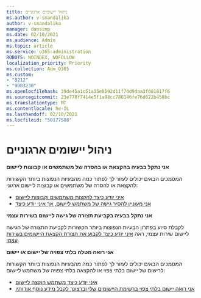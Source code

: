 ```yaml
---
title: ניהול יישומים ארגוניים
ms.author: v-smandalika
author: v-smandalika
manager: dansimp
ms.date: 02/10/2021
ms.audience: Admin
ms.topic: article
ms.service: o365-administration
ROBOTS: NOINDEX, NOFOLLOW
localization_priority: Priority
ms.collection: Adm_O365
ms.custom:
- "8212"
- "9003230"
ms.openlocfilehash: 39de45a1c51a35e8592d11f70d9daa3f081817f6
ms.sourcegitcommit: 23e778f7414e5f1a98cc786146fe76d622b458bc
ms.translationtype: MT
ms.contentlocale: he-IL
ms.lasthandoff: 02/10/2021
ms.locfileid: "50177588"
---
```

# <a name="management-of-enterprise-apps"></a>ניהול יישומים ארגוניים

**אני נתקל בבעיה בהקצאת או בהסרה של משתמשים או קבוצות ליישום**

המסמכים הבאים יכולים לעזור לך לפתור כמה מהבעיות הנפוצות ביותר הקשורות להקצאת או להסרה של משתמשים או קבוצות ליישום ארגוני:

- [איני יודע כיצד להקצות משתמשים וקבוצות ליישום](https://docs.microsoft.com/azure/active-directory/manage-apps/assign-user-or-group-access-portal)
- [אני מעוניין להסיר גישה של משתמש ליישום, אך איני יודע כיצד](https://docs.microsoft.com/azure/active-directory/manage-apps/methods-for-removing-user-access)

**אני נתקל בבעיה בקביעת תצורה של גישה ליישום בשירות עצמי**

לקבלת סיוע בפתרון הבעיות הנפוצות ביותר הקשורות לקביעת התצורה של הגישה ליישום שירות עצמי, ראה [איני יודע כיצד לקבוע את תצורת הקצאת היישומים בשירות עצמי](https://docs.microsoft.com/azure/active-directory/manage-apps/manage-self-service-access).

**אני רואה מטלה בלתי צפויה של יישום או יישום**

המסמכים הבאים יכולים לעזור לך לפתור כמה מהבעיות הנפוצות ביותר הקשורות לרישום של יישום בלתי צפוי או להקצאה בלתי צפויה של משתמש ליישום:

- [איני יודע כיצד משתמש הוקצה ליישום](https://docs.microsoft.com/azure/active-directory/manage-apps/ways-users-get-assigned-to-applications)
- [אני רואה יישום בלתי צפוי ברשימת היישומים שלי וברצונך לקבל מידע נוסף אודותיו](https://docs.microsoft.com/azure/active-directory/manage-apps/application-types)












